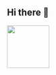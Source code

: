 ## Hi there 👋

<!--
**aaronzshey/aaronzshey** is a ✨ _special_ ✨ repository because its `README.md` (this file) appears on your GitHub profile.

Here are some ideas to get you started:

- 🔭 I’m currently working on ...
- 🌱 I’m currently learning ...
- 👯 I’m looking to collaborate on ...
- 🤔 I’m looking for help with ...
- 💬 Ask me about ...
- 📫 How to reach me: ...
- 😄 Pronouns: ...
- ⚡ Fun fact: ...
-->



<img height="100px" width="100px" src="https://cdn.jsdelivr.net/gh/devicons/devicon@latest/icons/threedsmax/threedsmax-original.svg" />
          
